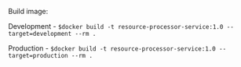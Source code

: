 Build image:

Development - `$docker build -t resource-processor-service:1.0 --target=development --rm .`

Production - `$docker build -t resource-processor-service:1.0 --target=production --rm .`
